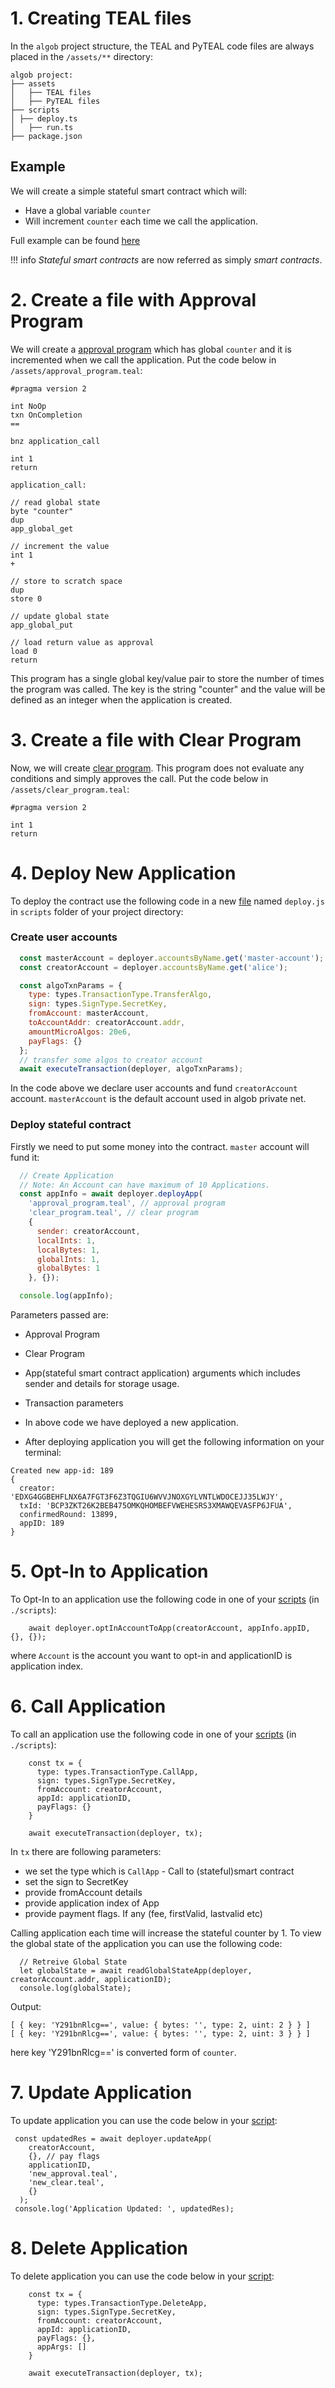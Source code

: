# 1. Creating TEAL files

In the `algob` project structure, the TEAL and PyTEAL code files are always placed in the `/assets/**` directory:

```
algob project:
├── assets
│   ├── TEAL files
│   ├── PyTEAL files
├── scripts
│ ├── deploy.ts
│   ├── run.ts
├── package.json
```

## Example

We will create a simple stateful smart contract which will:
- Have a global variable `counter`
- Will increment `counter` each time we call the application.

Full example can be found [here](https://github.com/scale-it/algo-builder/tree/master/examples/stateful-counter/)

!!! info
    _Stateful smart contracts_ are now referred as simply _smart contracts_.


# 2. Create a file with Approval Program

We will create a [approval program](https://github.com/scale-it/algo-builder/blob/master/examples/stateful-counter/assets/approval_program.teal) which has global `counter` and it is incremented when we call the application. Put the code below in `/assets/approval_program.teal`:

```
#pragma version 2

int NoOp
txn OnCompletion
==

bnz application_call

int 1
return

application_call:

// read global state
byte "counter"
dup
app_global_get

// increment the value
int 1
+

// store to scratch space
dup
store 0

// update global state
app_global_put

// load return value as approval
load 0
return

```

This program has a single global key/value pair to store the number of times the program was called. The key is the string "counter" and the value will be defined as an integer when the application is created.


# 3. Create a file with Clear Program

Now, we will create [clear program](https://github.com/scale-it/algo-builder/blob/master/examples/stateful-counter/assets/clear_program.teal). This program does not evaluate any conditions and simply approves the call. Put the code below in `/assets/clear_program.teal`:

```
#pragma version 2

int 1
return
```

# 4. Deploy New Application

To deploy the contract use the following code in a new [file](https://github.com/scale-it/algo-builder/blob/master/examples/stateful-counter/scripts/deploy.js) named `deploy.js` in `scripts` folder of your project directory:

### Create user accounts

```javascript
  const masterAccount = deployer.accountsByName.get('master-account');
  const creatorAccount = deployer.accountsByName.get('alice');

  const algoTxnParams = {
    type: types.TransactionType.TransferAlgo,
    sign: types.SignType.SecretKey,
    fromAccount: masterAccount,
    toAccountAddr: creatorAccount.addr,
    amountMicroAlgos: 20e6,
    payFlags: {}
  };
  // transfer some algos to creator account
  await executeTransaction(deployer, algoTxnParams);
```

In the code above we declare user accounts and fund `creatorAccount` account. `masterAccount` is the default account used in algob private net.

### Deploy stateful contract

Firstly we need to put some money into the contract. `master` account will fund it:

```javascript
  // Create Application
  // Note: An Account can have maximum of 10 Applications.
  const appInfo = await deployer.deployApp(
    'approval_program.teal', // approval program
    'clear_program.teal', // clear program
    {
      sender: creatorAccount,
      localInts: 1,
      localBytes: 1,
      globalInts: 1,
      globalBytes: 1
    }, {});

  console.log(appInfo);
```

Parameters passed are:
  - Approval Program
  - Clear Program
  - App(stateful smart contract application) arguments which includes sender and details for storage usage.
  - Transaction parameters

- In above code we have deployed a new application.

- After deploying application you will get the following information on your terminal:

```
Created new app-id: 189
{
  creator: 'EDXG4GGBEHFLNX6A7FGT3F6Z3TQGIU6WVVJNOXGYLVNTLWDOCEJJ35LWJY',
  txId: 'BCP3ZKT26K2BEB475OMKQHOMBEFVWEHESRS3XMAWQEVASFP6JFUA',
  confirmedRound: 13899,
  appID: 189
}

```

# 5. Opt-In to Application

To Opt-In to an application use the following code in one of your [scripts](https://github.com/scale-it/algo-builder/blob/master/examples/stateful-counter/scripts/deploy.js) (in `./scripts`):

```
	await deployer.optInAccountToApp(creatorAccount, appInfo.appID, {}, {});
```

where `Account` is the account you want to opt-in and applicationID is application index.

# 6. Call Application

To call an application use the following code in one of your [scripts](https://github.com/scale-it/algo-builder/blob/master/examples/stateful-counter/scripts/interaction/call_application.js) (in `./scripts`):

```
	const tx = {
      type: types.TransactionType.CallApp,
      sign: types.SignType.SecretKey,
      fromAccount: creatorAccount,
      appId: applicationID,
      payFlags: {}
    }

    await executeTransaction(deployer, tx);
```

In `tx` there are following parameters:
  - we set the type which is `CallApp` - Call to (stateful)smart contract
  - set the sign to SecretKey
  - provide fromAccount details
  - provide application index of App
  - provide payment flags. If any (fee, firstValid, lastvalid etc)

Calling application each time will increase the stateful counter by 1.
To view the global state of the application you can use the following code:

```
  // Retreive Global State
  let globalState = await readGlobalStateApp(deployer, creatorAccount.addr, applicationID);
  console.log(globalState);
```

Output:

```
[ { key: 'Y291bnRlcg==', value: { bytes: '', type: 2, uint: 2 } } ]
[ { key: 'Y291bnRlcg==', value: { bytes: '', type: 2, uint: 3 } } ]
```

here key 'Y291bnRlcg==' is converted form of `counter`.

# 7. Update Application

To update application you can use the code below in your [script](https://github.com/scale-it/algo-builder/blob/master/examples/stateful-counter/scripts/interaction/update_application.js):

```
 const updatedRes = await deployer.updateApp(
    creatorAccount,
    {}, // pay flags
    applicationID,
    'new_approval.teal',
    'new_clear.teal',
    {}
  );
 console.log('Application Updated: ', updatedRes);
```

# 8. Delete Application

To delete application you can use the code below in your [script](https://github.com/scale-it/algo-builder/blob/master/examples/stateful-counter/scripts/interaction/delete_application.js):

```
	const tx = {
      type: types.TransactionType.DeleteApp,
      sign: types.SignType.SecretKey,
      fromAccount: creatorAccount,
      appId: applicationID,
      payFlags: {},
      appArgs: []
    }

    await executeTransaction(deployer, tx);
```
